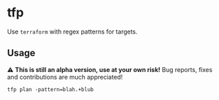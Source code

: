 # tfp

Use `terraform` with regex patterns for targets.

## Usage

:warning: **This is still an alpha version, use at your own risk!** Bug reports, fixes and contributions are much appreciated!

```
tfp plan -pattern=blah.+blub
```
